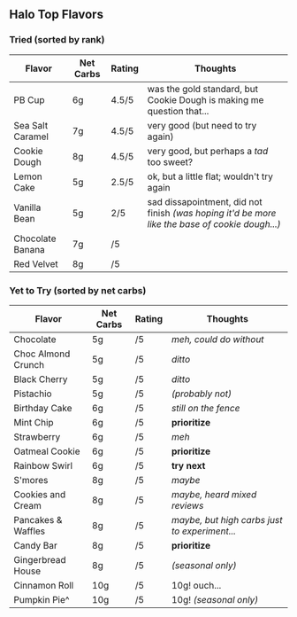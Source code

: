 
## Halo Top Flavors

### Tried (sorted by rank)

| Flavor | Net Carbs | Rating | Thoughts |
|--------|-----------|--------|----------|
| PB Cup | 6g | 4.5/5 | was the gold standard, but Cookie Dough is making me question that... |
| Sea Salt Caramel | 7g | 4.5/5 | very good (but need to try again) |
| Cookie Dough| 8g | 4.5/5 | very good, but perhaps a *tad* too sweet? |
| Lemon Cake | 5g | 2.5/5 | ok, but a little flat; wouldn't try again |
| Vanilla Bean | 5g | 2/5 | sad dissapointment, did not finish *(was hoping it'd be more like the base of cookie dough...)* |
| Chocolate Banana | 7g | /5 | |
| Red Velvet | 8g | /5 | |

### Yet to Try (sorted by net carbs)

| Flavor | Net Carbs | Rating | Thoughts |
|--------|-----------|--------|----------|
| Chocolate | 5g | /5 | *meh, could do without* |
| Choc Almond Crunch | 5g | /5 | *ditto* |
| Black Cherry | 5g | /5 | *ditto* |
| Pistachio | 5g | /5 | *(probably not)* |
| Birthday Cake | 6g | /5 | *still on the fence* |
| Mint Chip | 6g | /5 | **prioritize** |
| Strawberry | 6g | /5 | *meh* |
| Oatmeal Cookie | 6g | /5 | **prioritize** |
| Rainbow Swirl | 6g | /5 | **try next** |
| S'mores | 8g | /5 | *maybe* |
| Cookies and Cream | 8g | /5 | *maybe, heard mixed reviews* |
| Pancakes & Waffles | 8g | /5 | *maybe, but high carbs just to experiment...* |
| Candy Bar | 8g | /5 | **prioritize** |
| Gingerbread House | 8g | /5 | *(seasonal only)* |
| Cinnamon Roll | 10g | /5 | 10g! ouch... |
| Pumpkin Pie^ | 10g | /5 | 10g! *(seasonal only)* |
